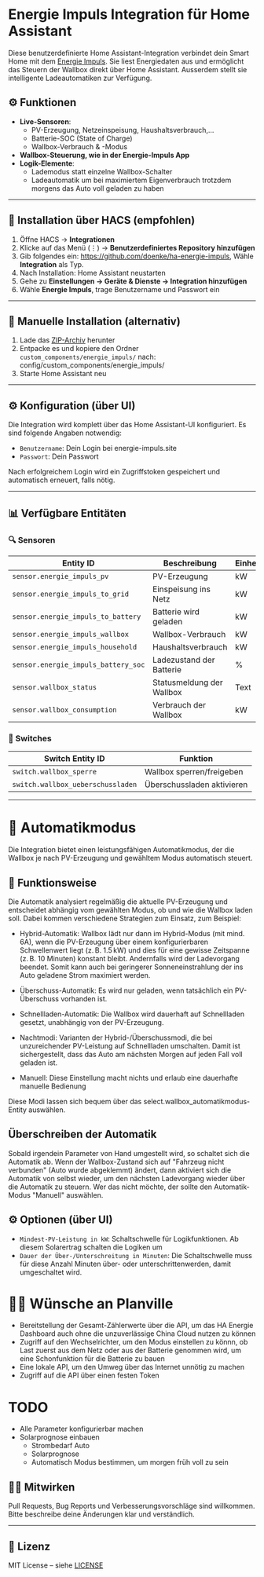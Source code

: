 # Energie Impuls Integration für Home Assistant

Diese benutzerdefinierte Home Assistant-Integration verbindet dein Smart Home mit dem [Energie Impuls](https://energie-impuls.site). Sie liest Energiedaten aus und ermöglicht das Steuern der Wallbox direkt über Home Assistant. Ausserdem stellt sie intelligente Ladeautomatiken zur Verfügung.

## ⚙️ Funktionen

- **Live-Sensoren**:
  - PV-Erzeugung, Netzeinspeisung, Haushaltsverbrauch,...
  - Batterie-SOC (State of Charge)
  - Wallbox-Verbrauch & -Modus
- **Wallbox-Steuerung, wie in der Energie-Impuls App**
- **Logik-Elemente**:
  - Lademodus statt einzelne Wallbox-Schalter
  - Ladeautomatik um bei maximiertem Eigenverbrauch trotzdem morgens das Auto voll geladen zu haben

---

## 🔧 Installation über HACS (empfohlen)

1. Öffne HACS → **Integrationen**
2. Klicke auf das Menü (⋮) → **Benutzerdefiniertes Repository hinzufügen**
3. Gib folgendes ein: https://github.com/doenke/ha-energie-impuls, Wähle **Integration** als Typ.
4. Nach Installation: Home Assistant neustarten
5. Gehe zu **Einstellungen → Geräte & Dienste → Integration hinzufügen**
6. Wähle **Energie Impuls**, trage Benutzername und Passwort ein

---

## 🧾 Manuelle Installation (alternativ)

1. Lade das [ZIP-Archiv](https://github.com/doenke/ha-energie-impuls/archive/refs/heads/main.zip) herunter
2. Entpacke es und kopiere den Ordner `custom_components/energie_impuls/` nach: config/custom_components/energie_impuls/
3. Starte Home Assistant neu

---

## ⚙️ Konfiguration (über UI)

Die Integration wird komplett über das Home Assistant-UI konfiguriert. Es sind folgende Angaben notwendig:

- `Benutzername`: Dein Login bei energie-impuls.site
- `Passwort`: Dein Passwort

Nach erfolgreichem Login wird ein Zugriffstoken gespeichert und automatisch erneuert, falls nötig.

---

## 📊 Verfügbare Entitäten

### 🔍 Sensoren

| Entity ID                             | Beschreibung                  | Einheit |
|--------------------------------------|-------------------------------|---------|
| `sensor.energie_impuls_pv`           | PV-Erzeugung                  | kW      |
| `sensor.energie_impuls_to_grid`      | Einspeisung ins Netz          | kW      |
| `sensor.energie_impuls_to_battery`   | Batterie wird geladen         | kW      |
| `sensor.energie_impuls_wallbox`      | Wallbox-Verbrauch             | kW      |
| `sensor.energie_impuls_household`    | Haushaltsverbrauch            | kW      |
| `sensor.energie_impuls_battery_soc`  | Ladezustand der Batterie      | %       |
| `sensor.wallbox_status`              | Statusmeldung der Wallbox     | Text    |
| `sensor.wallbox_consumption`         | Verbrauch der Wallbox         | kW      |

### 🔌 Switches

| Switch Entity ID                       | Funktion                         |
|----------------------------------------|----------------------------------|
| `switch.wallbox_sperre`                | Wallbox sperren/freigeben       |
| `switch.wallbox_ueberschussladen`      | Überschussladen aktivieren      |

---

# 🔄 Automatikmodus
Die Integration bietet einen leistungsfähigen Automatikmodus, der die Wallbox je nach PV-Erzeugung und gewähltem Modus automatisch steuert.

## 🧠 Funktionsweise
Die Automatik analysiert regelmäßig die aktuelle PV-Erzeugung und entscheidet abhängig vom gewählten Modus, ob und wie die Wallbox laden soll. Dabei kommen verschiedene Strategien zum Einsatz, zum Beispiel:

- Hybrid-Automatik: Wallbox lädt nur dann im Hybrid-Modus (mit mind. 6A), wenn die PV-Erzeugung über einem konfigurierbaren Schwellenwert liegt (z. B. 1.5 kW) und dies für eine gewisse Zeitspanne (z. B. 10 Minuten) konstant bleibt. Andernfalls wird der Ladevorgang beendet. Somit kann auch bei geringerer Sonneneinstrahlung der ins Auto geladene Strom maximiert werden.

- Überschuss-Automatik: Es wird nur geladen, wenn tatsächlich ein PV-Überschuss vorhanden ist.

- Schnellladen-Automatik: Die Wallbox wird dauerhaft auf Schnellladen gesetzt, unabhängig von der PV-Erzeugung.

- Nachtmodi: Varianten der Hybrid-/Überschussmodi, die bei unzureichender PV-Leistung auf Schnellladen umschalten. Damit ist sichergestellt, dass das Auto am nächsten Morgen auf jeden Fall voll geladen ist.

- Manuell: Diese Einstellung macht nichts und erlaub eine dauerhafte manuelle Bedienung
 
Diese Modi lassen sich bequem über das select.wallbox_automatikmodus-Entity auswählen.
## Überschreiben der Automatik
Sobald irgendein Parameter von Hand umgestellt wird, so schaltet sich die Automatik ab. Wenn der Wallbox-Zustand sich auf "Fahrzeug nicht verbunden" (Auto wurde abgeklemmt) ändert, dann aktiviert sich die Automatik von selbst wieder, um den nächsten Ladevorgang wieder über die Automatik zu steuern. Wer das nicht möchte, der sollte den Automatik-Modus "Manuell" auswählen.

## ⚙️ Optionen (über UI)
- `Mindest-PV-Leistung in kW`: Schaltschwelle für Logikfunktionen. Ab diesem Solarertrag schalten die Logiken um
- `Dauer der Über-/Unterschreitung in Minuten`: Die Schaltschwelle muss für diese Anzahl Minuten über- oder unterschrittenwerden, damit umgeschaltet wird.

# 🧑‍💻 Wünsche an Planville
- Bereitstellung der Gesamt-Zählerwerte über die API, um das HA Energie Dashboard auch ohne die unzuverlässige China Cloud nutzen zu können
- Zugriff auf den Wechselrichter, um den Modus einstellen zu könnn, ob Last zuerst aus dem Netz oder aus der Batterie genommen wird, um eine Schonfunktion für die Batterie zu bauen
- Eine lokale API, um den Umweg über das Internet unnötig zu machen
- Zugriff auf die API über einen festen Token

# TODO
- Alle Parameter konfigurierbar machen
- Solarprognose einbauen
   - Strombedarf Auto
   - Solarprognose
   - Automatisch Modus bestimmen, um morgen früh voll zu sein 

## 🧑‍💻 Mitwirken

Pull Requests, Bug Reports und Verbesserungsvorschläge sind willkommen. Bitte beschreibe deine Änderungen klar und verständlich.

---

## 📜 Lizenz

MIT License – siehe [LICENSE](LICENSE)


